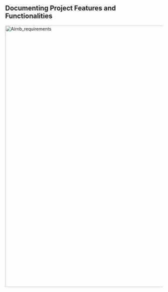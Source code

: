 ## Documenting Project Features and Functionalities
<img width="721" height="834" alt="Airnb_requirements" src="https://github.com/user-attachments/assets/7098e153-9118-4ae4-ba28-3f5999c7f7ed" />
